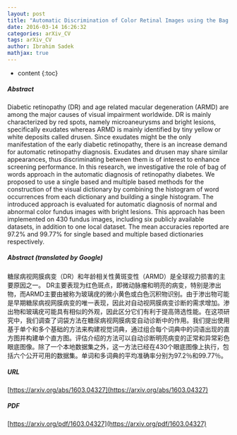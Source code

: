 ```yaml
---
layout: post
title: "Automatic Discrimination of Color Retinal Images using the Bag of Words Approach"
date: 2016-03-14 16:26:32
categories: arXiv_CV
tags: arXiv_CV
author: Ibrahim Sadek
mathjax: true
---
```


* content
{:toc}

##### Abstract
Diabetic retinopathy (DR) and age related macular degeneration (ARMD) are among the major causes of visual impairment worldwide. DR is mainly characterized by red spots, namely microaneurysms and bright lesions, specifically exudates whereas ARMD is mainly identified by tiny yellow or white deposits called drusen. Since exudates might be the only manifestation of the early diabetic retinopathy, there is an increase demand for automatic retinopathy diagnosis. Exudates and drusen may share similar appearances, thus discriminating between them is of interest to enhance screening performance. In this research, we investigative the role of bag of words approach in the automatic diagnosis of retinopathy diabetes. We proposed to use a single based and multiple based methods for the construction of the visual dictionary by combining the histogram of word occurrences from each dictionary and building a single histogram. The introduced approach is evaluated for automatic diagnosis of normal and abnormal color fundus images with bright lesions. This approach has been implemented on 430 fundus images, including six publicly available datasets, in addition to one local dataset. The mean accuracies reported are 97.2% and 99.77% for single based and multiple based dictionaries respectively.

##### Abstract (translated by Google)
糖尿病视网膜病变（DR）和年龄相关性黄斑变性（ARMD）是全球视力损害的主要原因之一。 DR主要表现为红色斑点，即微动脉瘤和明亮的病变，特别是渗出物，而ARMD主要由被称为玻璃疣的微小黄色或白色沉积物识别。由于渗出物可能是早期糖尿病视网膜病变的唯一表现，因此对自动视网膜病变诊断的需求增加。渗出物和玻璃疣可能具有相似的外观，因此区分它们有利于提高筛选性能。在这项研究中，我们调查了词袋方法在糖尿病视网膜病变自动诊断中的作用。我们提出使用基于单个和多个基础的方法来构建视觉词典，通过组合每个词典中的词语出现的直方图并构建单个直方图。评估介绍的方法可以自动诊断明亮病变的正常和异常彩色眼底图像。除了一个本地数据集之外，这一方法已经在430个眼底图像上执行，包括六个公开可用的数据集。单词和多词典的平均准确率分别为97.2％和99.77％。

##### URL
[https://arxiv.org/abs/1603.04327](https://arxiv.org/abs/1603.04327)

##### PDF
[https://arxiv.org/pdf/1603.04327](https://arxiv.org/pdf/1603.04327)

